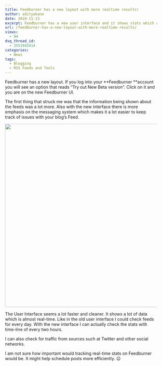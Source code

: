 ```yaml
---
title: Feedburner has a new layout with more realtime results!
author: adityakane
date: 2010-11-13
excerpt: Feedburner has a new user interface and it shows stats which are more real-time. It also shows traffic from different sources like Twitter.
url: /feedburner-has-a-new-layout-with-more-realtime-results/
views:
  - 94
dsq_thread_id:
  - 3551943414
categories:
  - News
tags:
  - Blogging
  - RSS Feeds and Tools
---
```

Feedburner has a new layout. If you log into your **Feedburner **account you will see an option that reads &#8220;Try out New Beta version&#8221;. Click on it and you are on the new Feedburner UI.

The first thing that struck me was that the information being shown about the feeds was a lot more. Also with the new interface there is more emphasis on the messaging system which makes it a lot easier to keep track of issues with your blog&#8217;s Feed.

<a rel="attachment wp-att-31906" href="http://devilsworkshop.org/feedburner-has-a-new-layout-with-more-realtime-results/feedburner_new_ui/"><img class="alignnone size-full wp-image-31906" title="feedburner_new_UI" src="http://cdn.devilsworkshop.org/files/2010/11/feedburner_new_UI.png" alt="" width="600" height="605" /></a>

The User Interface seems a lot faster and cleaner. It shows a lot of data which is almost real-time. Like in the old user interface I could check feeds for every day. With the new interface I can actually check the stats with time-line of every two hours.

I can also check for traffic from sources such at Twitter and other social networks.

I am not sure how important would tracking real-time stats on Feedburner would be. It might help schedule posts more efficiently. 😉
